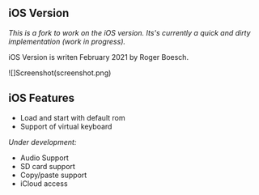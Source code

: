 
iOS Version
--------
*This is a fork to work on the iOS version. Its's currently a quick and dirty implementation (work in progress).*

iOS Version is writen February 2021 by Roger Boesch.


![]Screenshot(screenshot.png)


iOS Features
--------

* Load and start with default rom
* Support of virtual keyboard

*Under development:*

* Audio Support
* SD card support
* Copy/paste support
* iCloud access
